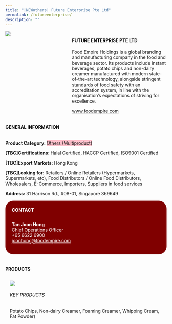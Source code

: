 ```yaml
---
title: "|NEWothers| Future Enterprise Pte Ltd"
permalink: /futureenterprise/
description: ""
---
```

<head>
	<div class="flex-paragraph">
		<!--hi there! this is a comment and will provide you with instructional guides-->
		<!--insert booth number here!-->
		<p style="text-transform: uppercase"></p></div>
			<div class="flex-container" style="display: flex; flex-wrap: wrap;">
				<!--insert DOWNLOAD link of company logo between the " marks!-->
			<div class="card sgds" style="flex: 1 1 40%; display: block;"><img src="https://doc-04-3s-docs.googleusercontent.com/docs/securesc/69isnljd6u5lkd2esi0uo09d7a1dfqf2/o0k9hm36hecgees8r7tutop0f81q9clf/1676208375000/12105796777324072886/12105796777324072886/15lUpGQAWwHhAqCYTPvoT4rUs97ELFjP_?e=download&ax=AB85Z1AmvB0s5dknU3B9-sQXh6TdjY-gtxQswfDjF7NSF4vhQFxPHS-WwCq9ZKUo2juN9rZIrAlIIl5HBmISZR0FeezHVUM1erBtiThlIlhkJPBXxFP3RxfpaEzfs4w74RGlxsP9zs5GQSOJjuNLKXrao8cZQ3-iA-FTr7NSO7KH2fzYx9MC1cz-zdoFAGgGlTuS-zJroTCB0-U-obqMgASdX2PfjViAeafZ6Zn8OTSOxvubJ3oI-rMX58xfRqppYjF5f2Tb4ghjkj39zqni_U8pK3purr0PyiLMsJci06aNZ9Db-TfqyAZEO1cKilPEjTdOpnHMeOKOlcY-WpyL2LY9Ahgcpn-h4A4fjnBzW5-PZLy0T9msgB-tjQIYo6tGrpPXXcS7v2dVPpSCNMB3zwGADK4z0WzX9bGDnUOrfaVvqUNzrFerP-lnN8IdhkswGpT8Y11-bP0YuCLWoeh12m_A0QmDWLRXxbtONQk_BeZ7vr2LWsyHFCnYzphOh6XZGibHNwzafs4ZJOXEkHKzRr1uh_l5JbEHzjz1CMLL4SXMhHk1T-YSOtYqm_jyWOXbDhaDbh2mMC4RqredVoXqfKgX5GDpnB_BvZJ-BovmCMMzGe8UDiJgjlGAVcKiycWnCLMQo-RjryiZNds-fIpGZll7jkx9u2dHA7YLBZ75hG6YnO8DRz2m_4x6CD-mMGYE8BJfQrf7irs2tQBy5Y0PecaEZDldLzDzWCaaFIw3J4VM_mSu1CTub5D0Y_HwJ_ac9q2_ed28sqBwPdGiui6KdFhz1dN-gjxKW5M9tka9y1JhuFsLW8f-p8_-Y8O_dCp_DNjjapmyLYneYcs3th1rSn8HQvQdAh46roz0FKuJLtaJ6kaDpCz_ko4sQuaVk-kfnNzQzbnlEjr0EQk1kPpqOUiuIQk1b0hTzf2ixP0&uuid=db84c814-a93c-4529-a61c-5494c822bbd5&authuser=0"></div>
	<div class="card-sgds" style="flex: 1 1 58%; display: block; margin-left: 3px">
		<h4 style="text-transform: uppercase; color: black;"><!--insert the exhibitor's name between the <b> tags here--><b>Future Enterprise Pte Ltd</b></h4><!--insert the exhibitor's description between the <p> tags here-->
		<p>Food Empire Holdings is a global branding and manufacturing
company in the food and beverage sector. Its products include instant
beverages, potato chips and non-dairy creamer manufactured with
modern state-of-the-art technology, alongside stringent standards of
food safety with an accreditation system, in line with the
organisation’s expectations of striving for excellence.</p>
		<!--insert the exhibitor's website link, making sure there is "https:// www." present please. make sure the entire https link goes in between the " marks-->
		<p><a href="www.foodempire.com" target="_blank"><!--insert the www website link here (no need for https)-->www.foodempire.com</a></p>
	</div>
</div>
</head>

<body>
	<h4 style="text-transform: uppercase; color: black;"><b>General Information</b></h4>
		<div class="flex-container" style="display: flex; flex-wrap: wrap;">
			<div class="card sgds" style="flex: 1 1 65%; display: block; align-self: stretch">
			<div class="flex-paragraph">
			<p><b>Product Category: </b><span style=" background-color: pink; border-radius: 10 px;"><!--insert the exhibitor's pdt cat between the <p> tags here-->Others (Multiproduct)</span></p> 
				<p><b>[TBC]Certifications: </b><!--insert all the exhibitor's certifications between the </b> and </p> here-->Halal Certified, HACCP Certified, ISO9001 Certified</p>
			<p><b>[TBC]Export Markets: </b><!--insert all the exhibitor's export markets between the </b> and </p> here-->Hong Kong</p>
			<p style="margin-bottom: 10px;"><b>[TBC]Looking for: </b><!--insert all the exhibitor's potential business partners between the </b> and </p> here-->Retailers / Online Retailers (Hypermarkets, Supermarkets, etc), Food Distributors / Online Food Distributors, Wholesalers, E-Commerce, Importers, Suppliers in food services</p><p><b>Address: </b><!--insert all the exhibitor's address the </b> and </p> here-->31 Harrison Rd., #08-01, Singapore 369649</p>
			</div>
		</div>
		<div class="card sgds" style="flex: 1 1 35%; padding: 10px; display: block; background-color: maroon; border-radius: 25px; align-self: center;">
		<h4 style="color: white; margin-top: 10px; margin-left: 10px;">CONTACT</h4>
		<div class="flex-paragraph">
			<!--replace with exhibitor's: -->
			<p style="padding: 10px; color: white;"><b><!-- POC name-->Tan Joon Hong</b><br><!-- designation-->Chief Operations Officer<br><!--contact number-->+65 6622 6900<br><!-- for linking purposes, insert their email after "mailto:"...--><a href="mailto:joonhong@foodempire.com" style="color: white;"><!--...and also include the display email before </a> here-->joonhong@foodempire.com</a></p>
		</div>
			</div>
		</div>
	<br>
		<h4 style="text-transform: uppercase; color: black;"><b>products</b></h4>
<div style="display: flex; flex-wrap: wrap;">
  <div class="card sgds" style="flex: 1 1 47%; margin: 10px; display: block;"><!--insert the exhibitor's DOWNLOAD image for product between the " marks here-->
	<div class="flex-image" style="display: block;"><img src="https://doc-00-3s-docs.googleusercontent.com/docs/securesc/69isnljd6u5lkd2esi0uo09d7a1dfqf2/hq8a7fpn7stsm4gajon4vk2ko0pua16v/1676208375000/12105796777324072886/12105796777324072886/1Bs3Ku8uxEc9qzWx1VMfKSaLDvkhSOv_C?e=download&ax=AB85Z1AtEF2yXUJlde8X1LLg-xa_yP1nw16C875dRF8AbYLKbmrvdp92gNHk0t80Eon7pivZaFHw0jLyC2jN_f13HGlYnmouYAmBU2rylkg8aI06HoKreme7VRH8V5TIKFGDAtLZOfslfoDVkhgxAU_3xrkljgOdTWehiXJjZJ8APGDx3yW9ywoK12ME0u4T4_EVymOKMnkybjP34HTzM_ClL9njkhkjSrTKvShLCHANvvZC4-c7Ry5Fd9xy_b4WqM4zTUKfnWr5O_bANvdZiuaI4Gs_dUKYt-Wfbj0o3lIE3DUMQ42AWrMs93kp4GNE98QA4e2NNCaIgCAA-T98sO5cqt9VqfR_Cxk8WfxqVQqEeTMsWQqRJ7g-C_mFG9H4TrK_vFrZeLd_6-pMR5PCV3aT6m6PPLL373jjoUA73XpnZXLTpzuldFlmb9Isk5gv3KBPvS9HsCxkP_cVnmw9tRMRYtd0bO24GTogSlIHJ_LiQ8AIdVcTks2_JoD49cHI4F4-8iL8Ka3GZ1WzyIMKe8OffJ6g-cgb4B0BP_Djic0chG3Q1CdDp3Z8JmkIQROmfZztN1O81Ms9HaHpjSc55Q3a8lSnNco9q-0IEuSk4RFZYdC1yqp-EP_qKRBjlJr5yCJsUAMun3C1T1l4xeUT07MMrPgMoB5TIgBGAaCGYiEm6oI6fTSedrvLYBpM1DLFu36v6-_EfqGYIjnL2Aq8SX9_LUjlvaG00LREbKcQl2D8N0t8LPF0C-ML6TeNireaiahDpkL3ma7PwEM2TRmOsiw4hVU5XF5pGuVoEHNoVkax1gUdFDtceSUAQkUTsk8YiHFi_8xEiRdkOXEYPRxur0jKm2Y7WniWigs2p-YK6Z_lAxNQFETmKetnN6kFndq9cFdct6H4dLGOz-H_jo2wR8sKL9N9qkLnfs45dMU&uuid=92f23488-9140-4e6d-9923-decb96b114c3&authuser=0"></div>
	<div class="flex-paragraph">
		<h6 style="text-transform: uppercase; color: black;"><!--insert product name before </h6> and product description after <p>-->Key Products</h6>
Potato Chips, Non-dairy Creamer, Foaming Creamer, Whipping Cream,
Fat Powder)





</p></div>